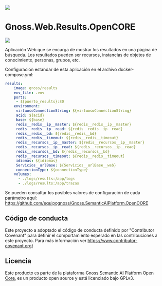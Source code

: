 ![](https://content.gnoss.ws/imagenes/proyectos/personalizacion/7e72bf14-28b9-4beb-82f8-e32a3b49d9d3/cms/logognossazulprincipal.png)

# Gnoss.Web.Results.OpenCORE

![](https://github.com/equipognoss/Gnoss.Web.Results.OpenCORE/workflows/BuildResults/badge.svg)

Aplicación Web que se encarga de mostrar los resultados en una página de búsqueda. Los resultados pueden ser recursos, instancias de objetos de conocimiento, personas, grupos, etc. 

Configuración estandar de esta aplicación en el archivo docker-compose.yml: 

```yml
results:
    image: gnoss/results
    env_file: .env
    ports:
     - ${puerto_results}:80
    environment:
     virtuosoConnectionString: ${virtuosoConnectionString}
     acid: ${acid}
     base: ${base}
     redis__redis__ip__master: ${redis__redis__ip__master}
     redis__redis__ip__read: ${redis__redis__ip__read}
     redis__redis__bd: ${redis__redis__bd}
     redis__redis__timeout: ${redis__redis__timeout}
     redis__recursos__ip__master: ${redis__recursos__ip__master}
     redis__recursos__ip__read: ${redis__recursos__ip__read}
     redis__recursos__bd: ${redis__recursos__bd}
     redis__recursos__timeout: ${redis__redis__timeout}
     idiomas: ${idiomas}
     Servicios__urlBase: ${Servicios__urlBase__web}
     connectionType: ${connectionType}
    volumes:
      - ./logs/results:/app/logs
      - ./logs/results:/app/trazas
```

Se pueden consultar los posibles valores de configuración de cada parámetro aquí: https://github.com/equipognoss/Gnoss.SemanticAIPlatform.OpenCORE

## Código de conducta
Este proyecto a adoptado el código de conducta definido por "Contributor Covenant" para definir el comportamiento esperado en las contribuciones a este proyecto. Para más información ver https://www.contributor-covenant.org/

## Licencia
Este producto es parte de la plataforma [Gnoss Semantic AI Platform Open Core](https://github.com/equipognoss/Gnoss.SemanticAIPlatform.OpenCORE), es un producto open source y está licenciado bajo GPLv3.
